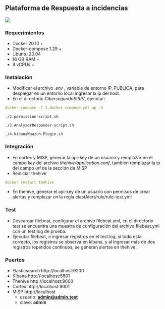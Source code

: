 ## Plataforma de Respuesta a incidencias 

![](https://www.idceconsulting.com/themes/idce/images/logo.png)

### Requerimientos 
- Docker 20.10 +
- Docker-compose 1.29 +
- Ubuntu 20.04
- 16 GB RAM +
- 8 vCPUs +

### Instalación
* Modificar el archivo *.env* , variable de entorno IP_PUBLICA, para desplegar en un entorno local ingresar la ip del host.
* En el directorio *CiberseguridaSIRP/*,  ejecutar:
```yaml
docker-compose -f 1.docker-compose.yml up -d
```
```shell
./2.permission-script.sh
```
```shell
./3.AnalyzerResponder-script.sh
```
```shell
./4.kibanaWuazuh-Plugin.sh
```

### Integración 
- En cortex y MISP, generar la api-key de un usuario y remplazar en el campo *key* del archivo *thehive/application.conf*, también remplazar la ip del campo *url* de la sección de MISP
- Reiniciar thehive
```yaml
docker restart thehive
```
- En thehive, generar el api-key de un usuario con permisos de crear alertas y remplazar en la regla elastAlert/rule/rule-test.yml

### Test
- Descargar filebeat,  configurar el archivo filebeat.yml, en el directorio test se encuentra una muestra de configuración del archivo filebeat.yml  con un test.log de prueba.
- Ejecutar filebeat, e ingresar registros en el test.log, si todo esta correcto, los registros se observa en kibana, y al ingresar más de dos registros repetidos continuos, se generan alertas en thehive. 

### Puertos
- Elasticsearch
http://localhost:9200
- Kibana
http://localhost:5601
- Thehive
http://localhost:9000
- Cortex
http://localhost:9001
- MISP
http://localhost
  - usuario: **admin@admin.test**
  - clave: **admin**
